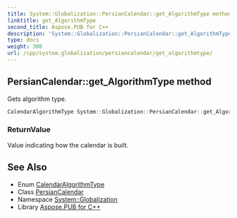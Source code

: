 ```yaml
---
title: System::Globalization::PersianCalendar::get_AlgorithmType method
linktitle: get_AlgorithmType
second_title: Aspose.PUB for C++
description: 'System::Globalization::PersianCalendar::get_AlgorithmType method. Gets algorithm type in C++.'
type: docs
weight: 300
url: /cpp/system.globalization/persiancalendar/get_algorithmtype/
---
```

## PersianCalendar::get_AlgorithmType method


Gets algorithm type.

```cpp
CalendarAlgorithmType System::Globalization::PersianCalendar::get_AlgorithmType() const override
```


### ReturnValue

Value indicating how the calendar is built.

## See Also

* Enum [CalendarAlgorithmType](../../calendaralgorithmtype/)
* Class [PersianCalendar](../)
* Namespace [System::Globalization](../../)
* Library [Aspose.PUB for C++](../../../)
